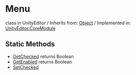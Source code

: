 # Menu
class in UnityEditor
 / Inherits from: <a href="https://docs.unity3d.com/6000.0/Documentation/ScriptReference/Object.html" target="_blank">Object</a> / Implemented in: <a href="https://docs.unity3d.com/6000.0/Documentation/ScriptReference/UnityEditor.CoreModule.html" target="_blank">UnityEditor.CoreModule</a>
## Static Methods
- <a href="https://docs.unity3d.com/6000.0/Documentation/ScriptReference/Menu.GetChecked.html" target="_blank">GetChecked</a> returns Boolean
- <a href="https://docs.unity3d.com/6000.0/Documentation/ScriptReference/Menu.GetEnabled.html" target="_blank">GetEnabled</a> returns Boolean
- <a href="https://docs.unity3d.com/6000.0/Documentation/ScriptReference/Menu.SetChecked.html" target="_blank">SetChecked</a>
